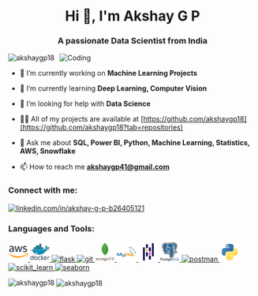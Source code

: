 <h1 align="center">Hi 👋, I'm Akshay G P</h1>
<h3 align="center">A passionate Data Scientist from India</h3>
<img align="right" alt="Coding" width="400" src="https://c1.wallpaperflare.com/preview/189/701/236/question-mark-hacker-attack-mask.jpg">

<p align="left"> <img src="https://komarev.com/ghpvc/?username=akshaygp18&label=Profile%20views&color=0e75b6&style=flat" alt="akshaygp18" /> </p>

- 🔭 I’m currently working on **Machine Learning Projects**

- 🌱 I’m currently learning **Deep Learning, Computer Vision**

- 🤝 I’m looking for help with **Data Science**

- 👨‍💻 All of my projects are available at [https://github.com/akshaygp18](https://github.com/akshaygp18?tab=repositories)

- 💬 Ask me about **SQL, Power BI, Python, Machine Learning, Statistics, AWS, Snowflake**

- 📫 How to reach me **akshaygp41@gmail.com**

<h3 align="left">Connect with me:</h3>
<p align="left">
<a href="https://linkedin.com/in/akshay-g-p-b26405121" target="blank"><img align="center" src="https://raw.githubusercontent.com/rahuldkjain/github-profile-readme-generator/master/src/images/icons/Social/linked-in-alt.svg" alt="linkedin.com/in/akshay-g-p-b26405121" height="30" width="40" /></a>
</p>

<h3 align="left">Languages and Tools:</h3>
<p align="left"> <a href="https://aws.amazon.com" target="_blank" rel="noreferrer"> <img src="https://raw.githubusercontent.com/devicons/devicon/master/icons/amazonwebservices/amazonwebservices-original-wordmark.svg" alt="aws" width="40" height="40"/> </a> <a href="https://www.docker.com/" target="_blank" rel="noreferrer"> <img src="https://raw.githubusercontent.com/devicons/devicon/master/icons/docker/docker-original-wordmark.svg" alt="docker" width="40" height="40"/> </a> <a href="https://flask.palletsprojects.com/" target="_blank" rel="noreferrer"> <img src="https://www.vectorlogo.zone/logos/pocoo_flask/pocoo_flask-icon.svg" alt="flask" width="40" height="40"/> </a> <a href="https://git-scm.com/" target="_blank" rel="noreferrer"> <img src="https://www.vectorlogo.zone/logos/git-scm/git-scm-icon.svg" alt="git" width="40" height="40"/> </a> <a href="https://www.mongodb.com/" target="_blank" rel="noreferrer"> <img src="https://raw.githubusercontent.com/devicons/devicon/master/icons/mongodb/mongodb-original-wordmark.svg" alt="mongodb" width="40" height="40"/> </a> <a href="https://www.mysql.com/" target="_blank" rel="noreferrer"> <img src="https://raw.githubusercontent.com/devicons/devicon/master/icons/mysql/mysql-original-wordmark.svg" alt="mysql" width="40" height="40"/> </a> <a href="https://pandas.pydata.org/" target="_blank" rel="noreferrer"> <img src="https://raw.githubusercontent.com/devicons/devicon/2ae2a900d2f041da66e950e4d48052658d850630/icons/pandas/pandas-original.svg" alt="pandas" width="40" height="40"/> </a> <a href="https://www.postgresql.org" target="_blank" rel="noreferrer"> <img src="https://raw.githubusercontent.com/devicons/devicon/master/icons/postgresql/postgresql-original-wordmark.svg" alt="postgresql" width="40" height="40"/> </a> <a href="https://postman.com" target="_blank" rel="noreferrer"> <img src="https://www.vectorlogo.zone/logos/getpostman/getpostman-icon.svg" alt="postman" width="40" height="40"/> </a> <a href="https://www.python.org" target="_blank" rel="noreferrer"> <img src="https://raw.githubusercontent.com/devicons/devicon/master/icons/python/python-original.svg" alt="python" width="40" height="40"/> </a> <a href="https://scikit-learn.org/" target="_blank" rel="noreferrer"> <img src="https://upload.wikimedia.org/wikipedia/commons/0/05/Scikit_learn_logo_small.svg" alt="scikit_learn" width="40" height="40"/> </a> <a href="https://seaborn.pydata.org/" target="_blank" rel="noreferrer"> <img src="https://seaborn.pydata.org/_images/logo-mark-lightbg.svg" alt="seaborn" width="40" height="40"/> </a> </p>

<p><img align="left" src="https://github-readme-stats.vercel.app/api/top-langs?username=akshaygp18&show_icons=true&locale=en&layout=compact" alt="akshaygp18" /></p>

<p>&nbsp;<img align="center" src="https://github-readme-stats.vercel.app/api?username=akshaygp18&show_icons=true&locale=en" alt="akshaygp18" /></p>
